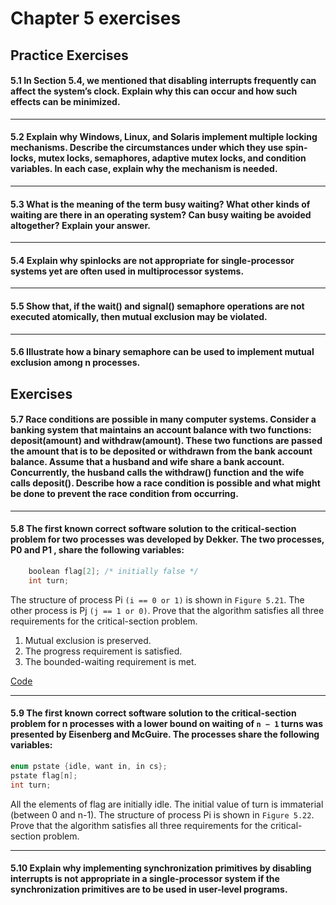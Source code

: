 # Chapter 5 exercises

## Practice Exercises
#### 5.1 In Section 5.4, we mentioned that disabling interrupts frequently can affect the system’s clock. Explain why this can occur and how such effects can be minimized.

---

#### 5.2 Explain why Windows, Linux, and Solaris implement multiple locking mechanisms. Describe the circumstances under which they use spin- locks, mutex locks, semaphores, adaptive mutex locks, and condition variables. In each case, explain why the mechanism is needed.

---


#### 5.3 What is the meaning of the term busy waiting? What other kinds of waiting are there in an operating system? Can busy waiting be avoided altogether? Explain your answer.

---

#### 5.4 Explain why spinlocks are not appropriate for single-processor systems yet are often used in multiprocessor systems.

---

#### 5.5 Show that, if the wait() and signal() semaphore operations are not executed atomically, then mutual exclusion may be violated.

---

#### 5.6 Illustrate how a binary semaphore can be used to implement mutual exclusion among n processes.

## Exercises

#### 5.7 Race conditions are possible in many computer systems. Consider a banking system that maintains an account balance with two functions: deposit(amount) and withdraw(amount). These two functions are passed the amount that is to be deposited or withdrawn from the bank account balance. Assume that a husband and wife share a bank account. Concurrently, the husband calls the withdraw() function and the wife calls deposit(). Describe how a race condition is possible and what might be done to prevent the race condition from occurring.

---

#### 5.8 The first known correct software solution to the critical-section problem for two processes was developed by Dekker. The two processes, P0 and P1 , share the following variables:

```c
    boolean flag[2]; /* initially false */
    int turn;
```

The structure of process Pi `(i == 0 or 1)` is shown in `Figure 5.21`. The
other process is Pj `(j == 1 or 0)`. Prove that the algorithm satisfies all three requirements for the critical-section problem.

1. Mutual exclusion is preserved.
2. The progress requirement is satisfied.
3. The bounded-waiting requirement is met.

[Code](../Code/Chapter_5/5.8/main.c)

---

#### 5.9 The first known correct software solution to the critical-section problem for n processes with a lower bound on waiting of `n − 1` turns was presented by Eisenberg and McGuire. The processes share the following variables:

```c
enum pstate {idle, want in, in cs};
pstate flag[n];
int turn;
```
All the elements of flag are initially idle. The initial value of turn is immaterial (between 0 and n-1). The structure of process Pi is shown in `Figure 5.22`. Prove that the algorithm satisfies all three requirements for the critical-section problem.

---

####  5.10 Explain why implementing synchronization primitives by disabling interrupts is not appropriate in a single-processor system if the synchronization primitives are to be used in user-level programs.